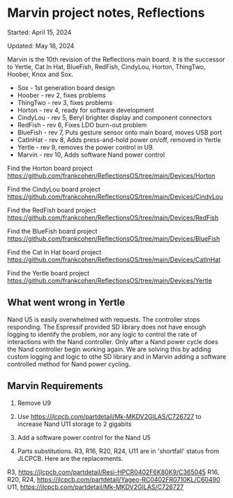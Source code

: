 # Marvin project notes, Reflections

Started: April 15, 2024

Updated: May 16, 2024

Marvin is the 10th revision of the Reflections main board. 
It is the successor to Yertle, Cat In Hat, BlueFish, RedFish, CindyLou, Horton, ThingTwo, Hoober, Knox and Sox.

- Sox - 1st generation board design
- Hoober - rev 2, fixes problems
- ThingTwo - rev 3, fixes problems
- Horton - rev 4, ready for software development
- CindyLou - rev 5, Beryl brighter display and component connectors
- RedFish - rev 6, Fixes LDO burn-out problem
- BlueFish - rev 7, Puts gesture sensor onto main board, moves USB port
- CatInHat - rev 8, Adds press-and-hold power on/off, removed in Yertle
- Yertle - rev 9, removes the power control in U9.
- Marvin - rev 10, Adds software Nand power control

Find the Horton board project
https://github.com/frankcohen/ReflectionsOS/tree/main/Devices/Horton

Find the CindyLou board project
https://github.com/frankcohen/ReflectionsOS/tree/main/Devices/CindyLou

Find the RedFish board project
https://github.com/frankcohen/ReflectionsOS/tree/main/Devices/RedFish

Find the BlueFish board project
https://github.com/frankcohen/ReflectionsOS/tree/main/Devices/BlueFish

Find the Cat In Hat board project
https://github.com/frankcohen/ReflectionsOS/tree/main/Devices/CatInHat

Find the Yertle board project
https://github.com/frankcohen/ReflectionsOS/tree/main/Devices/Yertle

## What went wrong in Yertle

Nand U5 is easily overwhelmed with requests. The controller stops responding. The Espressif provided SD library does not have enough logging to identify the problem, nor any logic to control the rate of interactions with the Nand controller. Only after a Nand power cycle does the Nand controller begin working again. We are solving this by adding custom logging and logic to othe SD library and in Marvin adding a software controlled method for Nand power cycling.

## Marvin Requirements

1. Remove U9

2. Use https://jlcpcb.com/partdetail/Mk-MKDV2GILAS/C726727 to increase Nand U11 storage to 2 gigabits

3. Add a software power control for the Nand U5

4. Parts substitutions. R3, R16, R20, R24, U11 are in 'shortfall' status from JLCPCB. Here are the replacements.

R3, https://jlcpcb.com/partdetail/Resi-HPCR0402F6K80K9/C365045
R16, R20, R24, https://jlcpcb.com/partdetail/Yageo-RC0402FR0710KL/C60490
U11, https://jlcpcb.com/partdetail/Mk-MKDV2GILAS/C726727

